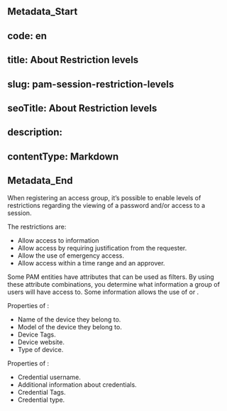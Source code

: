 ## Metadata_Start 
## code: en
## title: About Restriction levels 
## slug: pam-session-restriction-levels 
## seoTitle: About Restriction levels 
## description:  
## contentType: Markdown 
## Metadata_End
When registering an access group, it’s possible to enable levels of restrictions regarding the viewing of a password and/or access to a session.

The restrictions are:

* Allow access to information
* Allow access by requiring justification from the requester.
* Allow the use of emergency access.
* Allow access within a time range and an approver.

Some PAM entities have attributes that can be used as filters. By using these attribute combinations, you determine what information a group of users will have access to. Some information allows the use of  or .

Properties of :

* Name of the device they belong to.
* Model of the device they belong to.
* Device Tags.
* Device website.
* Type of device.

Properties of :

* Credential username.
* Additional information about credentials.
* Credential Tags.
* Credential type.
